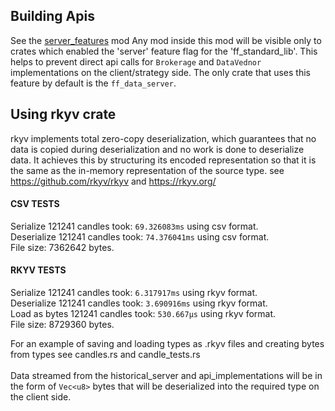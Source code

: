 ## Building Apis
See the [server_features](src/server_features) mod
Any mod inside this mod will be visible only to crates which enabled the 'server' feature flag for the 'ff_standard_lib'.
This helps to prevent direct api calls for `Brokerage` and `DataVednor` implementations on the client/strategy side.
The only crate that uses this feature by default is the `ff_data_server`.

## Using rkyv crate
rkyv implements total zero-copy deserialization, 
which guarantees that no data is copied during deserialization and no work is done to deserialize data. 
It achieves this by structuring its encoded representation so that it is the same as the in-memory representation of the source type.
see https://github.com/rkyv/rkyv and https://rkyv.org/

#### CSV TESTS
Serialize 121241 candles took: `69.326083ms` using csv format. \
Deserialize 121241 candles took: `74.376041ms` using csv format. \
File size: 7362642 bytes. 

#### RKYV TESTS
Serialize 121241 candles took: `6.317917ms` using rkyv format. \
Deserialize 121241 candles took: `3.690916ms` using rkyv format. \
Load as bytes 121241 candles took: `530.667µs` using rkyv format. \
File size: 8729360 bytes.

For an example of saving and loading types as .rkyv files and creating bytes from types see candles.rs and candle_tests.rs \
\
Data streamed from the historical_server and api_implementations will be in the form of `Vec<u8>` bytes that will be deserialized into the required type on the client side.




